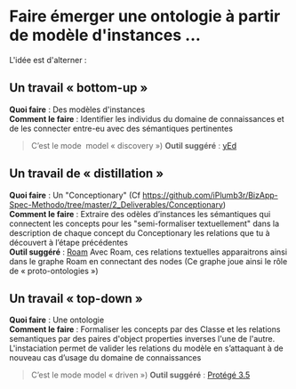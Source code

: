 Faire émerger une ontologie à partir de modèle d'instances ...
==

L'idée est d'alterner :

Un travail « bottom-up »
-
__Quoi faire__ : Des modèles d'instances   
__Comment le faire__ : Identifier les individus du domaine de connaissances et de les connecter entre-eu avec des sémantiques pertinentes   
> C’est le mode  model « discovery »)
__Outil suggéré__ : <a href="https://www.yworks.com/products/yed">yEd</a>

Un travail de « distillation » 
-
__Quoi faire__ : Un "Conceptionary" (Cf https://github.com/iPlumb3r/BizApp-Spec-Methodo/tree/master/2_Deliverables/Conceptionary)   
__Comment le faire__ : Extraire des odèles d’instances les sémantiques qui connectent les concepts pour les "semi-formaliser textuellement"  dans la description de chaque concept du Conceptionary les relations que tu à découvert à l’étape précédentes   
__Outil suggéré__ : <a href="https://roamresearch.com/">Roam</a>
Avec Roam, ces relations textuelles  apparaitrons ainsi dans le graphe Roam en connectant des nodes
(Ce graphe joue ainsi le rôle de « proto-ontologies »)

 Un travail « top-down » 
 -
__Quoi faire__ : Une ontologie   
__Comment le faire__  : Formaliser les concepts par des Classe et les relations semantiques par des paires d'object properties inverses l'une de l'autre. L'instaciation permet de valider les relations du modèle en s’attaquant à de nouveau cas d’usage du domaine de connaissances   
> C’est le mode model « driven »)
__Outil suggéré__ : <a href="https://protege.stanford.edu/download/protege/3.5/installanywhere/Web_Installers/">Protégé 3.5</a>

